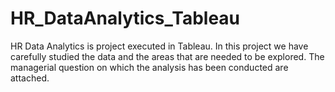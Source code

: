 # HR_DataAnalytics_Tableau
HR Data Analytics is project executed in Tableau. In this project we have carefully studied the data and the areas that are needed to be explored. The managerial question on which the analysis has been conducted are attached.
